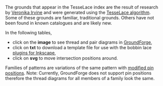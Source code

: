 The grounds that appear in the TesseLace index are the result of research by [Veronika Irvine](https://tesselacedotcom.wordpress.com/about) and were generated using the [TesseLace algorithm](https://tesselacedotcom.wordpress.com/research/bridges2012/).  Some of these grounds are familiar, traditional grounds.  Others have not been found in known catalogues and are likely new.

In the following tables, 
* click on the **image** to see thread and pair diagrams in [GroundForge],
* click on **txt** to download a template file for use with the bobbin lace [plugins for Inkscape](https://tesselacedotcom.wordpress.com/tools/inkscape-extension/),
* click on **svg** to move intersection positions around.  

Families of patterns are variations of the same pattern with [modified pin positions](/GroundForge-help/Reshape-Patterns).
Note: Currently, GroundForge does not support pin positions therefore the thread diagrams for all members of a family look the same.

[TesseLace.com]: https://tesselacedotcom.wordpress.com
[GroundForge]: /GroundForge/tiles.html
